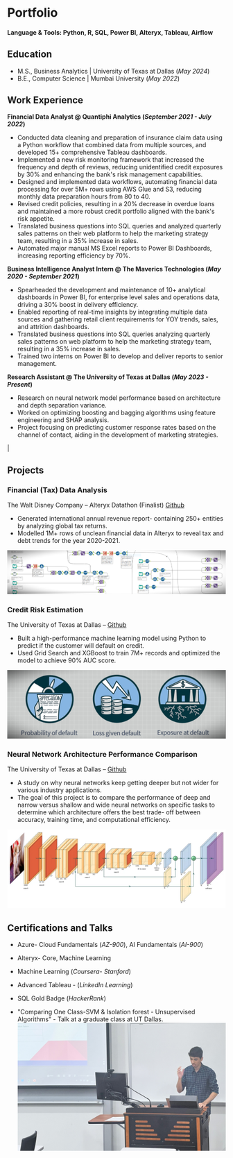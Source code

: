 
# Portfolio

#### Language & Tools: Python, R, SQL, Power BI, Alteryx, Tableau, Airflow

## Education					       		
- M.S., Business Analytics	| University of Texas at Dallas (_May 2024_)	 			        		
- B.E., Computer Science | Mumbai University (_May 2022_)

## Work Experience
**Financial Data Analyst @ Quantiphi Analytics (_September 2021 - July 2022_)**
- Conducted data cleaning and preparation of insurance claim data using a Python workflow that combined data from multiple sources, and developed 15+ comprehensive Tableau dashboards.
- Implemented a new risk monitoring framework that increased the frequency and depth of reviews, reducing unidentified credit exposures by 30% and enhancing the bank's risk management capabilities.
- Designed and implemented data workflows, automating financial data processing for over 5M+ rows using AWS Glue and S3, reducing monthly data preparation hours from 80 to 40.
- Revised credit policies, resulting in a 20% decrease in overdue loans and maintained a more robust credit portfolio aligned with the bank's risk appetite.
- Translated business questions into SQL queries and analyzed quarterly sales patterns on their web platform to help the marketing strategy team, resulting in a 35% increase in sales.
- Automated major manual MS Excel reports to Power BI Dashboards, increasing reporting efficiency by 70%.

**Business Intelligence Analyst Intern @ The Maverics Technologies (_May 2020 - September 2021_)**
- Spearheaded the development and maintenance of 10+ analytical dashboards in Power BI, for enterprise level sales and operations data, driving a 30% boost in delivery efficiency.
- Enabled reporting of real-time insights by integrating multiple data sources and gathering retail client requirements for YOY trends, sales, and attrition dashboards.
- Translated business questions into SQL queries analyzing quarterly sales patterns on web platform to help the marketing strategy team, resulting in a 35% increase in sales.
- Trained two interns on Power BI to develop and deliver reports to senior management.

**Research Assistant @ The University of Texas at Dallas (_May 2023 - Present_)**
- Research on neural network model performance based on architecture and depth separation variance.
- Worked on optimizing boosting and bagging algorithms using feature engineering and SHAP analysis.
- Project focusing on predicting customer response rates based on the channel of contact, aiding in the development of marketing strategies.

|

## Projects
### Financial (Tax) Data Analysis
The Walt Disney Company – Alteryx Datathon (Finalist) [Github](https://github.com/parthghumare/Financial-Data-Analysis-Alteryx-Datathon)
- Generated international annual revenue report- containing 250+ entities by analyzing global tax returns.
- Modelled 1M+ rows of unclean financial data in Alteryx to reveal tax and debt trends for the year 2020-2021.

![Alteryx](/assets/img/1.png)

### Credit Risk Estimation
The University of Texas at Dallas – [Github](https://github.com/parthghumare/Credit-Risk-Estimation-and-Strategy)
- Built a high-performance machine learning model using Python to predict if the customer will default on credit.
- Used Grid Search and XGBoost to train 7M+ records and optimized the model to achieve 90% AUC score.

![Creditrisk](/assets/img/2.png)

### Neural Network Architecture Performance Comparison
The University of Texas at Dallas – [Github](https://github.com/parthghumare/Deep-Narrow-versus-Shallow-Wide-Neural-Network-Model-Performance)
- A study on why neural networks keep getting deeper but not wider for various industry applications.
- The goal of this project is to compare the performance of deep and narrow versus shallow and wide neural networks on specific tasks to determine which architecture offers the best trade- off between accuracy, training time, and computational efficiency.

![NN](/assets/img/4.png)



## Certifications and Talks
- Azure- Cloud Fundamentals (_AZ-900_), AI Fundamentals (_AI-900_)
- Alteryx- Core, Machine Learning
- Machine Learning (_Coursera- Stanford_)
- Advanced Tableau - (_LinkedIn Learning_)
- SQL Gold Badge (_HackerRank_)

- "Comparing One Class-SVM & Isolation forest - Unsupervised Algorithms" - Talk at a graduate class at UT Dallas.
![Talk](/assets/img/22.JPG)
